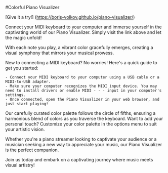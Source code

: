 #Colorful Piano Visualizer

[Give it a try!]  (https://boris-volkov.github.io/piano-visualizer/)

Connect your MIDI keyboard to your computer and immerse yourself in the captivating world of our Piano Visualizer. Simply visit the link above and let the magic unfold!

With each note you play, a vibrant color gracefully emerges, creating a visual symphony that mirrors your musical prowess.

New to connecting a MIDI keyboard? No worries! Here's a quick guide to get you started:

    - Connect your MIDI keyboard to your computer using a USB cable or a MIDI-to-USB adapter.
    - Make sure your computer recognizes the MIDI input device. You may need to install drivers or enable MIDI - - - input in your computer's settings.
    - Once connected, open the Piano Visualizer in your web browser, and just start playing!

Our carefully curated color palette follows the circle of fifths, ensuring a harmonious blend of colors as you traverse the keyboard. Want to add your personal touch? Customize your color palette in the options menu to suit your artistic vision.

Whether you're a piano streamer looking to captivate your audience or a musician seeking a new way to appreciate your music, our Piano Visualizer is the perfect companion. 

Join us today and embark on a captivating journey where music meets visual artistry!